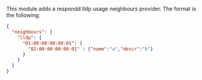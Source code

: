 This module adds a respondd lldp usage neighbours provider.
The format is the following:

```json
{
  "neighbours": {
    "lldp": {
      "01:00:00:00:00:01": {
        "02:00:00:00:00:01" : {"name":"a","descr":"b"}
      }
    }
  }
}
```
